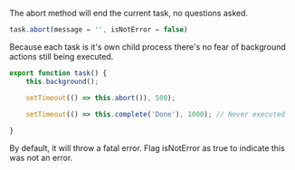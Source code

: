 <!--TITLE:task.abort()-->
<!--ABOUT:The abort action will end the child process holding the current task.-->

The abort method will end the current task, no questions asked.

```javascript
task.abort(message = '', isNotError = false)
```

Because each task is it's own child process there's no fear of background actions still being executed.

```javascript
export function task() {
	this.background();

	setTimeout(() => this.abort()), 500);

	setTimeout(() => this.complete('Done'), 1000); // Never executed
	
}
``` 

By default, it will throw a fatal error. Flag isNotError as true to indicate this was not an error.